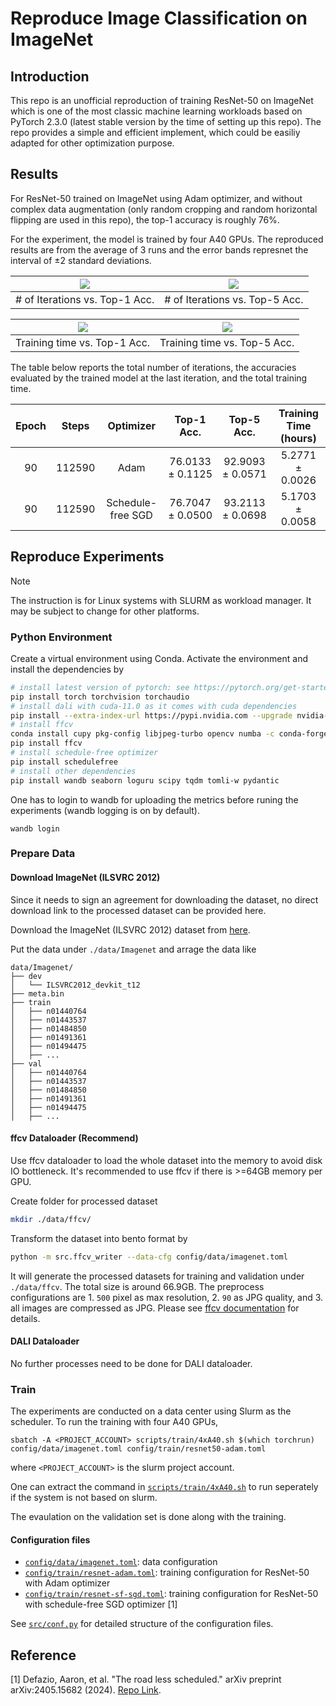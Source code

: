 # Reproduce Image Classification on ImageNet

## Introduction

This repo is an unofficial reproduction of training ResNet-50 on ImageNet which is one of the most classic machine learning workloads based on PyTorch 2.3.0 (latest stable version by the time of setting up this repo). The repo provides a simple and efficient implement, which could be easiliy adapted for other optimization purpose.

## Results

For ResNet-50 trained on ImageNet using Adam optimizer, and without complex data augmentation (only random cropping and random horizontal flipping are used in this repo), the top-1 accuracy is roughly 76%.

For the experiment, the model is trained by four A40 GPUs. The reproduced results are from the average of 3 runs and the error bands represnet the interval of $\pm2$ standard deviations.

| ![](./doc/resnet50_imagenet/step_vs_acc1.png) | ![](./doc/resnet50_imagenet/step_vs_acc5.png)
|:--:| :--: |
| # of Iterations vs. Top-1 Acc. | # of Iterations vs. Top-5 Acc. |

| ![](./doc/resnet50_imagenet/time_vs_acc1.png) | ![](./doc/resnet50_imagenet/time_vs_acc5.png)
|:--:| :--: |
| Training time vs. Top-1 Acc. | Training time vs. Top-5 Acc. |

The table below reports the total number of iterations, the accuracies evaluated by the trained model at the last iteration, and the total training time.

|  Epoch  | Steps |        Optimizer         |   Top-1 Acc.    | Top-5 Acc. | Training Time (hours) |
|:------:|:---:|:------------------:|:----:|:---------------:|:---------------------:|
| 90 | 112590 | Adam | 76.0133 ± 0.1125 |    92.9093 ± 0.0571    | 5.2771 ± 0.0026 |
| 90 | 112590 | Schedule-free SGD | 76.7047 ± 0.0500 |    93.2113 ± 0.0698    | 5.1703 ± 0.0058 |


## Reproduce Experiments

> [!NOTE]
> The instruction is for Linux systems with SLURM as workload manager. It may be subject to change for other platforms.

### Python Environment

Create a virtual environment using Conda. Activate the environment and install the dependencies by

```bash
# install latest version of pytorch: see https://pytorch.org/get-started/locally/ for other platforms
pip install torch torchvision torchaudio
# install dali with cuda-11.0 as it comes with cuda dependencies
pip install --extra-index-url https://pypi.nvidia.com --upgrade nvidia-dali-cuda110
# install ffcv
conda install cupy pkg-config libjpeg-turbo opencv numba -c conda-forge -c pytorch
pip install ffcv
# install schedule-free optimizer
pip install schedulefree
# install other dependencies
pip install wandb seaborn loguru scipy tqdm tomli-w pydantic
```

One has to login to wandb for uploading the metrics before runing the experiments (wandb logging is on by default).
```
wandb login
```

### Prepare Data

#### Download ImageNet (ILSVRC 2012)

Since it needs to sign an agreement for downloading the dataset, no direct download link to the processed dataset can be provided here.

Download the ImageNet (ILSVRC 2012) dataset from [here](https://www.image-net.org/).

Put the data under `./data/Imagenet` and arrage the data like
```
data/Imagenet/
├── dev
│   └── ILSVRC2012_devkit_t12
├── meta.bin
├── train
│   ├── n01440764
│   ├── n01443537
│   ├── n01484850
│   ├── n01491361
│   ├── n01494475
│   ├── ...
├── val
│   ├── n01440764
│   ├── n01443537
│   ├── n01484850
│   ├── n01491361
│   ├── n01494475
│   ├── ...
```

#### ffcv Dataloader (Recommend)

Use ffcv dataloader to load the whole dataset into the memory to avoid disk IO bottleneck. It's recommended to use ffcv if there is >=64GB memory per GPU.

Create folder for processed dataset
```bash
mkdir ./data/ffcv/
```

Transform the dataset into bento format by
```bash
python -m src.ffcv_writer --data-cfg config/data/imagenet.toml
```

It will generate the processed datasets for training and validation under `./data/ffcv`. The total size is around 66.9GB. The preprocess configurations are 1. `500` pixel as max resolution, 2. `90` as JPG quality, and 3. all images are compressed as JPG. Please see [ffcv documentation](https://docs.ffcv.io/benchmarks.html#dataset-sizes) for details.

#### DALI Dataloader

No further processes need to be done for DALI dataloader.

### Train

The experiments are conducted on a data center using Slurm as the scheduler. To run the training with four A40 GPUs, 

```
sbatch -A <PROJECT_ACCOUNT> scripts/train/4xA40.sh $(which torchrun) config/data/imagenet.toml config/train/resnet50-adam.toml
```
where `<PROJECT_ACCOUNT>` is the slurm project account.

One can extract the command in [`scripts/train/4xA40.sh`](./scripts/train/4xA40.sh) to run seperately if the system is not based on slurm.

The evaulation on the validation set is done along with the training.

#### Configuration files

- [`config/data/imagenet.toml`](./config/data/imagenet.toml): data configuration
- [`config/train/resnet-adam.toml`](./config/train/resnet50-adam.toml): training configuration for ResNet-50 with Adam optimizer
- [`config/train/resnet-sf-sgd.toml`](./config/train/resnet50-sf-sgd.toml): training configuration for ResNet-50 with schedule-free SGD optimizer [1]

See [`src/conf.py`](./src/conf.py) for detailed structure of the configuration files.

## Reference

[1] Defazio, Aaron, et al. "The road less scheduled." arXiv preprint arXiv:2405.15682 (2024). [Repo Link](https://github.com/facebookresearch/schedule_free).
